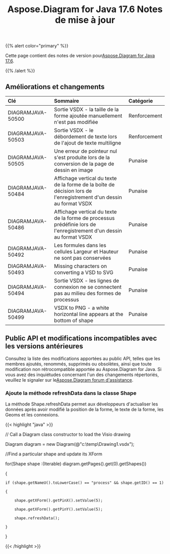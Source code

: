 ﻿---
title: Aspose.Diagram for Java 17.6 Notes de mise à jour
type: docs
weight: 70
url: /fr/java/aspose-diagram-for-java-17-6-release-notes/
---
{{% alert color="primary" %}} 

 Cette page contient des notes de version pour[Aspose.Diagram for Java 17.6](https://docs.aspose.com/diagram/java/aspose-diagram-for-java-17-6-release-notes/).

{{% /alert %}} 
## **Améliorations et changements**

|**Clé**|**Sommaire**|**Catégorie**|
|:- |:- |:- |
|DIAGRAMJAVA-50500|Sortie VSDX - la taille de la forme ajoutée manuellement n'est pas modifiée|Renforcement|
|DIAGRAMJAVA-50503|Sortie VSDX - le débordement de texte lors de l'ajout de texte multiligne|Renforcement|
|DIAGRAMJAVA-50505|Une erreur de pointeur nul s'est produite lors de la conversion de la page de dessin en image|Punaise|
|DIAGRAMJAVA-50484|Affichage vertical du texte de la forme de la boîte de décision lors de l'enregistrement d'un dessin au format VSDX|Punaise|
|DIAGRAMJAVA-50486|Affichage vertical du texte de la forme de processus prédéfinie lors de l'enregistrement d'un dessin au format VSDX|Punaise|
|DIAGRAMJAVA-50492|Les formules dans les cellules Largeur et Hauteur ne sont pas conservées|Punaise|
|DIAGRAMJAVA-50493|Missing characters on converting a VSD to SVG|Punaise|
|DIAGRAMJAVA-50494|Sortie VSDX - les lignes de connexion ne se connectent pas au milieu des formes de processus|Punaise|
|DIAGRAMJAVA-50499|VSDX to PNG - a white horizontal line appears at the bottom of shape|Punaise|
## **Public API et modifications incompatibles avec les versions antérieures**
Consultez la liste des modifications apportées au public API, telles que les membres ajoutés, renommés, supprimés ou obsolètes, ainsi que toute modification non rétrocompatible apportée au Aspose.Diagram for Java. Si vous avez des inquiétudes concernant l'un des changements répertoriés, veuillez le signaler sur le[Aspose.Diagram forum d'assistance](https://forum.aspose.com/c/diagram/17).
### **Ajoute la méthode refreshData dans la classe Shape**
La méthode Shape.refreshData permet aux développeurs d'actualiser les données après avoir modifié la position de la forme, le texte de la forme, les Geoms et les connexions.

{{< highlight "java" >}}

 // Call a Diagram class constructor to load the Visio drawing

Diagram diagram = new Diagram(@"c:\temp\Drawing1.vsdx");

//Find a particular shape and update its XForm

for(Shape shape :(Iterable<Shape>) diagram.getPages().get(0).getShapes())

{

    if (shape.getNameU().toLowerCase() == "process" && shape.getID() == 1)

    {

        shape.getXForm().getPinX().setValue(5);

        shape.getXForm().getPinY().setValue(5);

        shape.refreshData();

    }

}

{{< /highlight >}}
